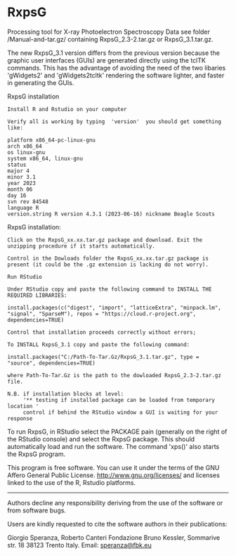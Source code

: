 # RxpsG
Processing tool for X-ray Photoelectron Spectroscopy Data
see folder /Manual-and-tar.gz/  containing RxpsG_2.3-2.tar.gz  or RxpsG_3.1.tar.gz.

The new RxpsG_3.1 version differs from the previous version because the graphic user interfaces (GUIs) are generated directly using the tclTK commands. This has the advantage of avoiding the need of the two libaries 'gWidgets2' and 'gWidgets2tcltk' rendering the software lighter, and faster in generating the GUIs.

RxpsG installation

    Install R and Rstudio on your computer

    Verify all is working by typing  'version'  you should get something like:

    platform x86_64-pc-linux-gnu
    arch x86_64
    os linux-gnu
    system x86_64, linux-gnu
    status
    major 4
    minor 3.1
    year 2023
    month 06
    day 16
    svn rev 84548
    language R
    version.string R version 4.3.1 (2023-06-16) nickname Beagle Scouts

RxpsG installation:

    Click on the RxpsG_xx.xx.tar.gz package and download. Exit the unzipping procedure if it starts automatically.

    Control in the Dowloads folder the RxpsG_xx.xx.tar.gz package is present (it could be the .gz extension is lacking do not worry).

    Run RStudio

    Under RStudio copy and paste the following command to INSTALL THE REQUIRED LIBRARIES:

    install.packages(c("digest", "import", "latticeExtra", "minpack.lm", "signal", "SparseM"), repos = "https://cloud.r-project.org", dependencies=TRUE)

    Control that installation proceeds correctly without errors;

    To INSTALL RxpsG_3.1 copy and paste the following command:

    install.packages("C:/Path-To-Tar.Gz/RxpsG_3.1.tar.gz", type = "source", dependencies=TRUE)

    where Path-To-Tar.Gz is the path to the dowloaded RxpsG_2.3-2.tar.gz file.

    N.B. if installation blocks at level:
         '** testing if installed package can be loaded from temporary location '
         control if behind the RStudio window a GUI is waiting for your response

To run RxpsG, in RStudio select the PACKAGE pain (generally on the right of the RStudio console) and select the RxpsG package. This should automatically load and run the software.
The command   'xps()'   also starts the RxpsG program.

This program is free software. You can use it under the terms of the GNU Affero General Public License. http://www.gnu.org/licenses/ and licenses linked to the use of the R, Rstudio platforms.

-----

Authors decline any responsibility deriving from the use of the software or from software bugs.

Users are kindly requested to cite the software authors in their publications:

Giorgio Speranza, Roberto Canteri 
Fondazione Bruno Kessler, 
Sommarive str. 18 38123 Trento Italy. 
Email: speranza@fbk.eu

